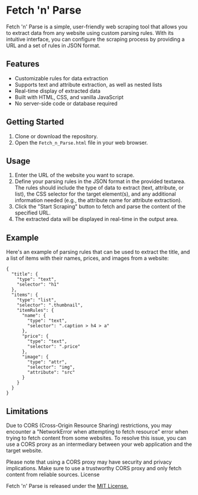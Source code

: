 # Fetch 'n' Parse

Fetch 'n' Parse is a simple, user-friendly web scraping tool that allows you to extract data from any website using custom parsing rules. With its intuitive interface, you can configure the scraping process by providing a URL and a set of rules in JSON format.

## Features

- Customizable rules for data extraction
- Supports text and attribute extraction, as well as nested lists
- Real-time display of extracted data
- Built with HTML, CSS, and vanilla JavaScript
- No server-side code or database required

## Getting Started

1. Clone or download the repository.
2. Open the `Fetch_n_Parse.html` file in your web browser.

## Usage

1. Enter the URL of the website you want to scrape.
2. Define your parsing rules in the JSON format in the provided textarea. The rules should include the type of data to extract (text, attribute, or list), the CSS selector for the target element(s), and any additional information needed (e.g., the attribute name for attribute extraction).
3. Click the "Start Scraping" button to fetch and parse the content of the specified URL.
4. The extracted data will be displayed in real-time in the output area.

## Example

Here's an example of parsing rules that can be used to extract the title, and a list of items with their names, prices, and images from a website:

    {
      "title": {
        "type": "text",
        "selector": "h1"
      },
      "items": {
        "type": "list",
        "selector": ".thumbnail",
        "itemRules": {
          "name": {
            "type": "text",
            "selector": ".caption > h4 > a"
          },
          "price": {
            "type": "text",
            "selector": ".price"
          },
          "image": {
            "type": "attr",
            "selector": "img",
            "attribute": "src"
          }
        }
      }
    }
## Limitations

Due to CORS (Cross-Origin Resource Sharing) restrictions, you may encounter a "NetworkError when attempting to fetch resource" error when trying to fetch content from some websites. To resolve this issue, you can use a CORS proxy as an intermediary between your web application and the target website.

Please note that using a CORS proxy may have security and privacy implications. Make sure to use a trustworthy CORS proxy and only fetch content from reliable sources.
License

Fetch 'n' Parse is released under the [MIT License.](https://opensource.org/license/mit/)